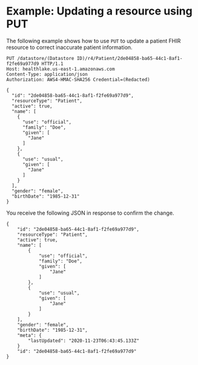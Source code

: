 # Example: Updating a resource using PUT<a name="update-example"></a>

The following example shows how to use `PUT` to update a patient FHIR resource to correct inaccurate patient information\.

```
PUT /datastore/(Datastore ID)/r4/Patient/2de04858-ba65-44c1-8af1-f2fe69a977d9 HTTP/1.1
Host: healthlake.us-east-1.amazonaws.com
Content-Type: application/json
Authorization: AWS4-HMAC-SHA256 Credential=(Redacted)

{
  "id": "2de04858-ba65-44c1-8af1-f2fe69a977d9",
  "resourceType": "Patient",
  "active": true,
  "name": [
    {
      "use": "official",
      "family": "Doe",
      "given": [
        "Jane"
      ]
    },
    {
      "use": "usual",
      "given": [
        "Jane"
      ]
    }
  ],
  "gender": "female",
  "birthDate": "1985-12-31"
}
```

You receive the following JSON in response to confirm the change\.

```
{
    "id": "2de04858-ba65-44c1-8af1-f2fe69a977d9",
    "resourceType": "Patient",
    "active": true,
    "name": [
        {
            "use": "official",
            "family": "Doe",
            "given": [
                "Jane"
            ]
        },
        {
            "use": "usual",
            "given": [
                "Jane"
            ]
        }
    ],
    "gender": "female",
    "birthDate": "1985-12-31",
    "meta": {
        "lastUpdated": "2020-11-23T06:43:45.133Z"
    }
    "id": "2de04858-ba65-44c1-8af1-f2fe69a977d9"
}
```